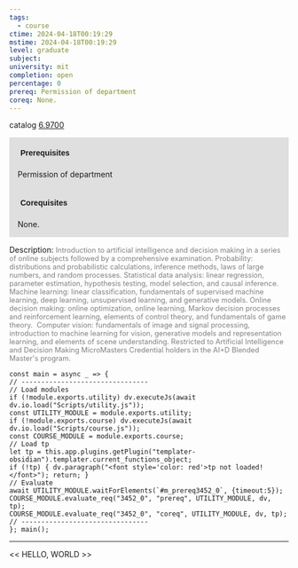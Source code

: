 ```yaml
---
tags:
  - course
ctime: 2024-04-18T00:19:29
mstime: 2024-04-18T00:19:29
level: graduate
subject: 
university: mit
completion: open
percentage: 0
prereq: Permission of department
coreq: None.
---
```


catalog [6.9700](http://student.mit.edu/catalog/m6e.html#6.9700)

<span style="display: block; padding: 15px; background-color: rgb(100, 100, 100, 0.2);"><font id="m_prereq3452_0" style="display: block; font-family: Arial, sans-serif; font-weight: bold; padding: 5px">Prerequisites</font><br><span id="prereq3452_0">Permission of department</span></span>
<span style="display: block; padding: 15px; background-color: rgb(100, 100, 100, 0.2);"><font id="m_coreq3452_0" style="display: block; font-family: Arial, sans-serif; font-weight: bold; padding: 5px">Corequisites</font><br><span id="coreq3452_0">None.</span></span>

<font style="">Description:</font>
<font style="color: grey; font-size: 0.8rem;">Introduction to artificial intelligence and decision making in a series of online subjects followed by a comprehensive examination. Probability: distributions and probabilistic calculations, inference methods, laws of large numbers, and random processes. Statistical data analysis: linear regression, parameter estimation, hypothesis testing, model selection, and causal inference. Machine learning: linear classification, fundamentals of supervised machine learning, deep learning, unsupervised learning, and generative models. Online decision making: online optimization, online learning, Markov decision processes and reinforcement learning, elements of control theory, and fundamentals of game theory.  Computer vision: fundamentals of image and signal processing, introduction to machine learning for vision, generative models and representation learning, and elements of scene understanding. Restricted to Artificial Intelligence and Decision Making MicroMasters Credential holders in the AI+D Blended Master's program.</font>

```dataviewjs
const main = async _ => {
// --------------------------------
// Load modules
if (!module.exports.utility) dv.executeJs(await dv.io.load("Scripts/utility.js"));
const UTILITY_MODULE = module.exports.utility;
if (!module.exports.course) dv.executeJs(await dv.io.load("Scripts/course.js"));
const COURSE_MODULE = module.exports.course;
// Load tp
let tp = this.app.plugins.getPlugin("templater-obsidian").templater.current_functions_object;
if (!tp) { dv.paragraph("<font style='color: red'>tp not loaded!</font>"); return; }
// Evaluate
await UTILITY_MODULE.waitForElements(`#m_prereq3452_0`, {timeout:5});
COURSE_MODULE.evaluate_req("3452_0", "prereq", UTILITY_MODULE, dv, tp);
COURSE_MODULE.evaluate_req("3452_0", "coreq", UTILITY_MODULE, dv, tp);
// --------------------------------
}; main();
```

---

<< HELLO, WORLD >>
